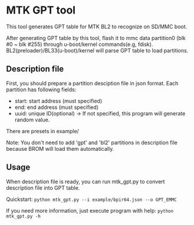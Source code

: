 MTK GPT tool
===

This tool generates GPT table for MTK BL2 to recognize on SD/MMC boot.

After generating GPT table by this tool, flash it to mmc data partition0 (blk #0 ~ blk #255) through u-boot/kernel commands(e.g, fdisk). BL2(preloader)/BL33(u-boot)/kernel will parse GPT table to load partitions.

## Description file
First, you should prepare a partition desciption file in json format. Each partition has following fields:
* start: start address (must specified)
* end: end address (must specified)
* uuid: unique ID(optional) -> If not specified, this program will generate random value.

There are presets in example/

Note: You don't need to add 'gpt' and 'bl2' partitions in description file because BROM will load them automatically.

## Usage
When description file is ready, you can run mtk_gpt.py to convert description file into GPT table.

Quickstart:
`python mtk_gpt.py --i example/bpir64.json --o GPT_EMMC`

If you need more information, just execute program with help:
`python mtk_gpt.py -h`

